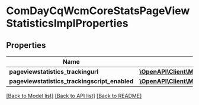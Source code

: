 # ComDayCqWcmCoreStatsPageViewStatisticsImplProperties

## Properties
Name | Type | Description | Notes
------------ | ------------- | ------------- | -------------
**pageviewstatistics_trackingurl** | [**\OpenAPI\Client\Model\ConfigNodePropertyString**](ConfigNodePropertyString.md) |  | [optional] 
**pageviewstatistics_trackingscript_enabled** | [**\OpenAPI\Client\Model\ConfigNodePropertyString**](ConfigNodePropertyString.md) |  | [optional] 

[[Back to Model list]](../README.md#documentation-for-models) [[Back to API list]](../README.md#documentation-for-api-endpoints) [[Back to README]](../README.md)


